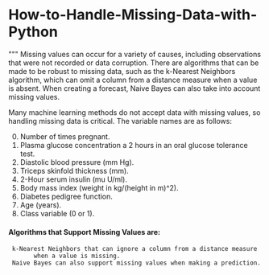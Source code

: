 # How-to-Handle-Missing-Data-with-Python
"""
Missing values can occur for a variety of causes, including observations
that were not recorded or data corruption. There are algorithms that can be 
made to be robust to missing data, such as the k-Nearest Neighbors algorithm,
which can omit a column from a distance measure when a value is absent. When
creating a forecast, Naive Bayes can also take into account missing values.

Many machine learning methods do not accept data with missing values, so
 handling missing data is critical.
  The variable names are as follows:

0. Number of times pregnant.
1. Plasma glucose concentration a 2 hours in an oral glucose tolerance test.
2. Diastolic blood pressure (mm Hg).
3. Triceps skinfold thickness (mm).
4. 2-Hour serum insulin (mu U/ml).
5. Body mass index (weight in kg/(height in m)^2).
6. Diabetes pedigree function.
7. Age (years).
8. Class variable (0 or 1).

#### Algorithms that Support Missing Values are:
     k-Nearest Neighbors that can ignore a column from a distance measure
           when a value is missing. 
     Naive Bayes can also support missing values when making a prediction.

